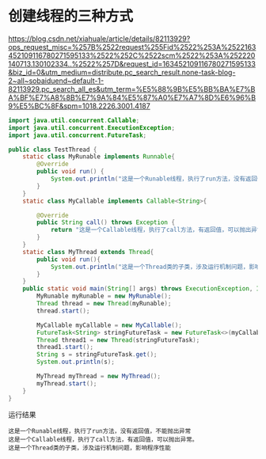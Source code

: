 # 创建线程的三种方式


<!--more-->

https://blog.csdn.net/xiahuale/article/details/82113929?ops_request_misc=%257B%2522request%255Fid%2522%253A%2522163452109116780271595133%2522%252C%2522scm%2522%253A%252220140713.130102334..%2522%257D&request_id=163452109116780271595133&biz_id=0&utm_medium=distribute.pc_search_result.none-task-blog-2~all~sobaiduend~default-1-82113929.pc_search_all_es&utm_term=%E5%88%9B%E5%BB%BA%E7%BA%BF%E7%A8%8B%E7%9A%84%E5%87%A0%E7%A7%8D%E6%96%B9%E5%BC%8F&spm=1018.2226.3001.4187

```java
import java.util.concurrent.Callable;
import java.util.concurrent.ExecutionException;
import java.util.concurrent.FutureTask;

public class TestThread {
    static class MyRunable implements Runnable{
        @Override
        public void run() {
            System.out.println("这是一个Runable线程，执行了run方法，没有返回值，不能抛出异常");
        }
    }
    static class MyCallable implements Callable<String>{

        @Override
        public String call() throws Exception {
            return "这是一个Callable线程，执行了call方法，有返回值，可以抛出异常。";
        }
    }
    static class MyThread extends Thread{
        public void run(){
            System.out.println("这是一个Thread类的子类，涉及运行机制问题，影响程序性能");
        }
    }
    public static void main(String[] args) throws ExecutionException, InterruptedException {
        MyRunable myRunable = new MyRunable();
        Thread thread = new Thread(myRunable);
        thread.start();

        MyCallable myCallable = new MyCallable();
        FutureTask<String> stringFutureTask = new FutureTask<>(myCallable);
        Thread thread1 = new Thread(stringFutureTask);
        thread1.start();
        String s = stringFutureTask.get();
        System.out.println(s);

        MyThread myThread = new MyThread();
        myThread.start();
    }
}

```

运行结果

```shell
这是一个Runable线程，执行了run方法，没有返回值，不能抛出异常
这是一个Callable线程，执行了call方法，有返回值，可以抛出异常。
这是一个Thread类的子类，涉及运行机制问题，影响程序性能
```

